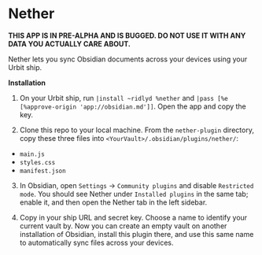 # Nether

**THIS APP IS IN PRE-ALPHA AND IS BUGGED. DO NOT USE IT WITH ANY DATA YOU ACTUALLY CARE ABOUT.**

Nether lets you sync Obsidian documents across your devices using your Urbit ship.

**Installation**

1. On your Urbit ship, run `|install ~ridlyd %nether` and `|pass [%e [%approve-origin 'app://obsidian.md']]`. Open the app and copy the key.

2. Clone this repo to your local machine. From the `nether-plugin` directory, copy these three files into `<YourVault>/.obsidian/plugins/nether/`:
- `main.js`
- `styles.css`
- `manifest.json`

3. In Obsidian, open `Settings` -> `Community plugins` and disable `Restricted mode`. You should see Nether under `Installed plugins` in the same tab; enable it, and then open the Nether tab in the left sidebar.

4. Copy in your ship URL and secret key. Choose a name to identify your current vault by. Now you can create an empty vault on another installation of Obsidian, install this plugin there, and use this same name to automatically sync files across your devices.